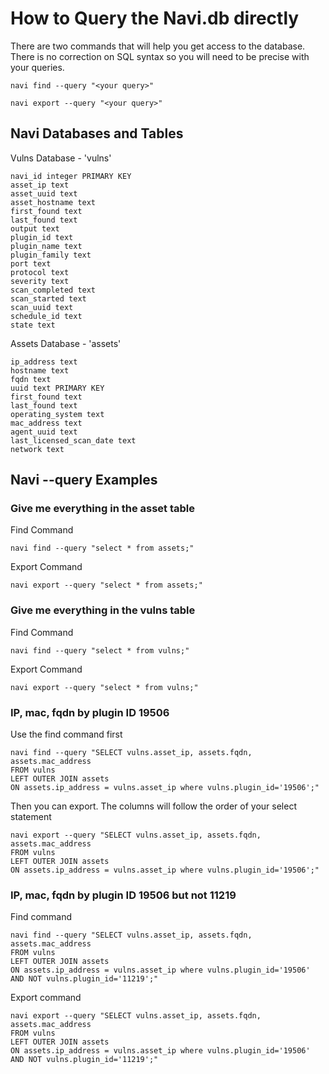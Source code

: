 # How to Query the Navi.db directly

There are two commands that will help you get access to the database. 
There is no correction on SQL syntax so you will need to be precise with
your queries.


    navi find --query "<your query>"
    
    navi export --query "<your query>"

## Navi Databases and Tables
Vulns Database - 'vulns'

    navi_id integer PRIMARY KEY
    asset_ip text
    asset_uuid text
    asset_hostname text
    first_found text
    last_found text
    output text
    plugin_id text
    plugin_name text
    plugin_family text 
    port text
    protocol text
    severity text
    scan_completed text
    scan_started text
    scan_uuid text
    schedule_id text
    state text
    
Assets Database - 'assets'

    ip_address text
    hostname text
    fqdn text
    uuid text PRIMARY KEY
    first_found text
    last_found text
    operating_system text
    mac_address text 
    agent_uuid text
    last_licensed_scan_date text
    network text

## Navi --query Examples

   
### Give me everything in the asset table
Find Command

    navi find --query "select * from assets;"

Export Command

    navi export --query "select * from assets;"
    
### Give me everything in the vulns table
Find Command

    navi find --query "select * from vulns;"

Export Command

    navi export --query "select * from vulns;"
 
### IP, mac, fqdn by plugin ID 19506
Use the find command first

    navi find --query "SELECT vulns.asset_ip, assets.fqdn, assets.mac_address 
    FROM vulns 
    LEFT OUTER JOIN assets 
    ON assets.ip_address = vulns.asset_ip where vulns.plugin_id='19506';"

Then you can export.  The columns will follow the order of your select statement

    navi export --query "SELECT vulns.asset_ip, assets.fqdn, assets.mac_address 
    FROM vulns 
    LEFT OUTER JOIN assets 
    ON assets.ip_address = vulns.asset_ip where vulns.plugin_id='19506';"
    
### IP, mac, fqdn by plugin ID 19506 but not 11219
Find command

    navi find --query "SELECT vulns.asset_ip, assets.fqdn, assets.mac_address 
    FROM vulns 
    LEFT OUTER JOIN assets 
    ON assets.ip_address = vulns.asset_ip where vulns.plugin_id='19506' 
    AND NOT vulns.plugin_id='11219';"

Export command

    navi export --query "SELECT vulns.asset_ip, assets.fqdn, assets.mac_address 
    FROM vulns 
    LEFT OUTER JOIN assets 
    ON assets.ip_address = vulns.asset_ip where vulns.plugin_id='19506' 
    AND NOT vulns.plugin_id='11219';"
